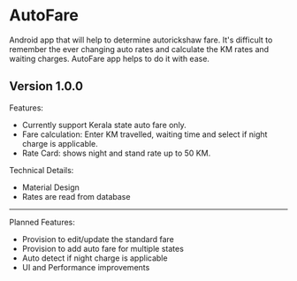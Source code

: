 # AutoFare
Android app that will help to determine autorickshaw fare. 
It's difficult to remember the ever changing auto rates and calculate the KM rates and waiting charges.
AutoFare app helps to do it with ease.

Version 1.0.0
---------------------------------------------------------------------------------------------------------------------------------------
Features:
* Currently support Kerala state auto fare only.
* Fare calculation: Enter KM travelled, waiting time and select if night charge is applicable.
* Rate Card: shows night and stand rate up to 50 KM.

Technical Details:
* Material Design
* Rates are read from database

--------------------------------------------------------------------------------------------------------------------------------------
Planned Features:
* Provision to edit/update the standard fare
* Provision to add auto fare for multiple states
* Auto detect if night charge is applicable
* UI and Performance improvements


